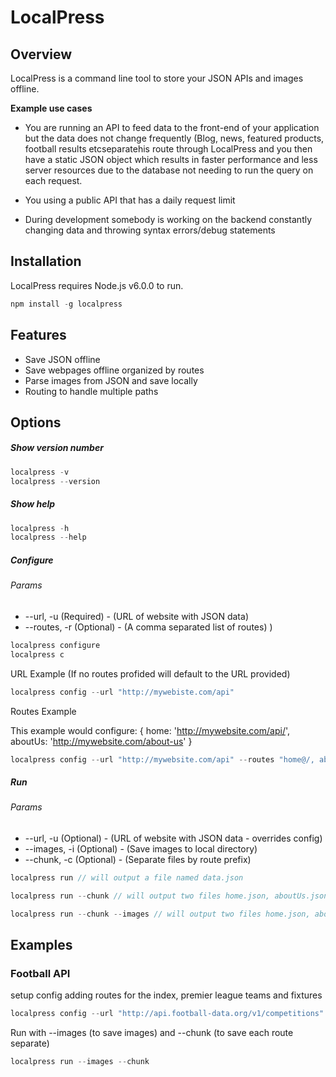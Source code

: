 # LocalPress

## Overview
LocalPress is a command line tool to store your JSON APIs and images offline.

**Example use cases**

- You are running an API to feed data to the front-end of your application but the data does not change frequently (Blog, news, featured products, football results etcseparatehis route through LocalPress and you then have a static JSON object which results in faster performance and less server resources due to the database not needing to run the query on each request.

- You using a public API that has a daily request limit

- During development somebody is working on the backend constantly changing data and throwing syntax errors/debug statements

## Installation 
LocalPress requires Node.js v6.0.0 to run.

```js
npm install -g localpress
```

## Features
- Save JSON offline
- Save webpages offline organized by routes
- Parse images from JSON and save locally
- Routing to handle multiple paths

## Options
##### Show version number
```js
localpress -v
localpress --version
```

##### Show help
```js
localpress -h 
localpress --help
```

##### Configure
###### Params
- --url, -u (Required) -   (URL of website with JSON data)
- --routes, -r (Optional) - (A comma separated list of routes)
)
```js
localpress configure
localpress c
```
URL Example (If no routes profided will default to the URL provided)
```js
localpress config --url "http://mywebiste.com/api"
```

Routes Example

This example would configure: { home: 'http://mywebsite.com/api/', aboutUs: 'http://mywebsite.com/about-us' }
```js
localpress config --url "http://mywebsite.com/api" --routes "home@/, aboutUs@/about-us"
```

##### Run
###### Params
- --url, -u (Optional) - (URL of website with JSON data - overrides config)
- --images, -i (Optional) - (Save images to local directory)
- --chunk, -c (Optional) - (Separate files by route prefix)

```js
localpress run // will output a file named data.json
```

```js
localpress run --chunk // will output two files home.json, aboutUs.json
```

```js
localpress run --chunk --images // will output two files home.json, aboutUs.json and save images locally
```

## Examples

### Football API
setup config adding routes for the index, premier league teams and fixtures
```js
localpress config --url "http://api.football-data.org/v1/competitions" --routes "root@/, plTeams@/427/teams, plFixtures@/competitions/427/fixtures"
```

Run with --images (to save images) and --chunk (to save each route separate)
```js
localpress run --images --chunk
```